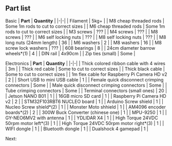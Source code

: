 ## Part list
Basic
| **Part** | **Quantity** |
|-|-|
| Filament | 5kg+ |
| M8 cheap threaded rods | Some 1m rods to cut to correct sizes |
| M6 cheap threaded rods | Some 1m rods to cut to correct sizes |
| M3 screws | ??? |
| M4 screws | ??? |
| M8 screws | ??? |
| M6 self locking nuts | ??? |
| M8 self locking nuts | ??? |
| M8 long nuts (24mm length) | 36 |
| M6 washers | 2 |
| M8 washers | 16 |
| M8 screw lock washers | ??? |
| 608 bearings | 8 |
| 24cm diameter barrow wheels*(1) | 4 |
| DIN rail | 4x90cm |
| Zip ties (small) | Some |

Electronics
| **Part** | **Quantity** |
|-|-|
| Thick colored ribbon cable with 4 wires | 3m |
| Thick red cable | Some to cut to correct sizes |
| Thick black cable | Some to cut to correct sizes |
| 1m flex cable for Raspberry Pi Camera HD v2 | 2 |
| Short USB to mini USB cable | 1 |
| Female quick disconnect crimping connectors | Some |
| Male quick disconnect crimping connectors | Some |
| Tube crimping connectors | Some |
| Terminal connectors (small ones) | 20 |
| Jetson NANO B01 | 1 |
| 16GB micro SD card | 1 |
| Raspberry Pi Camera HD v2 | 2 |
| STM32F103RBT6 NUCLEO board | 1 |
| Arduino Screw shield | 1 |
| Nucleo Screw shield*(2) | 1 |
| Monster Moto shhield | 1 |
| AM4096 encoder boards*(2) | 2 |
| 300W Buck Converter (chinese one) | 1 |
| MPU-9250 | 1 |
| GY-NEO6MV2 with antenna | 1 |
| YDLIDAR X4 | 1 |
| High Torque 24VDC 50rpm motor left*(3) | 1 |
| High Torque 24VDC 50rpm motor right*(3) | 1 |
| WIFI dongle | 1 |
| Bluetooth dongle | 1 |
| Dualshock 4 gamepad | 1 |

Next: []()
